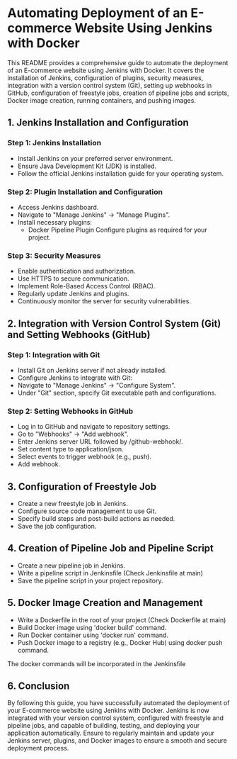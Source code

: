 # Automating Deployment of an E-commerce Website Using Jenkins with Docker
This README provides a comprehensive guide to automate the deployment of an E-commerce website using Jenkins with Docker. It covers the installation of Jenkins, configuration of plugins, security measures, integration with a version control system (Git), setting up webhooks in GitHub, configuration of freestyle jobs, creation of pipeline jobs and scripts, Docker image creation, running containers, and pushing images.

## 1. Jenkins Installation and Configuration
### Step 1: Jenkins Installation

- Install Jenkins on your preferred server environment.
- Ensure Java Development Kit (JDK) is installed.
- Follow the official Jenkins installation guide for your operating system.
### Step 2: Plugin Installation and Configuration

- Access Jenkins dashboard.
- Navigate to "Manage Jenkins" -> "Manage Plugins".
- Install necessary plugins:
   - Docker Pipeline Plugin
Configure plugins as required for your project.
### Step 3: Security Measures

- Enable authentication and authorization.
- Use HTTPS to secure communication.
- Implement Role-Based Access Control (RBAC).
- Regularly update Jenkins and plugins.
- Continuously monitor the server for security vulnerabilities.

## 2. Integration with Version Control System (Git) and Setting Webhooks (GitHub)
### Step 1: Integration with Git

- Install Git on Jenkins server if not already installed.
- Configure Jenkins to integrate with Git:
- Navigate to "Manage Jenkins" -> "Configure System".
- Under "Git" section, specify Git executable path and configurations.
### Step 2: Setting Webhooks in GitHub

- Log in to GitHub and navigate to repository settings.
- Go to "Webhooks" -> "Add webhook".
- Enter Jenkins server URL followed by /github-webhook/.
- Set content type to application/json.
- Select events to trigger webhook (e.g., push).
- Add webhook.

## 3. Configuration of Freestyle Job
- Create a new freestyle job in Jenkins.
- Configure source code management to use Git.
- Specify build steps and post-build actions as needed.
- Save the job configuration.

## 4. Creation of Pipeline Job and Pipeline Script
- Create a new pipeline job in Jenkins.
- Write a pipeline script in Jenkinsfile (Check Jenkinsfile at main)
- Save the pipeline script in your project repository.

## 5. Docker Image Creation and Management
- Write a Dockerfile in the root of your project (Check Dockerfile at main)
- Build Docker image using 'docker build' command.
- Run Docker container using 'docker run' command.
- Push Docker image to a registry (e.g., Docker Hub) using docker push command.

The docker commands will be incorporated in the Jenkinsfile

## 6. Conclusion
By following this guide, you have successfully automated the deployment of your E-commerce website using Jenkins with Docker. Jenkins is now integrated with your version control system, configured with freestyle and pipeline jobs, and capable of building, testing, and deploying your application automatically. Ensure to regularly maintain and update your Jenkins server, plugins, and Docker images to ensure a smooth and secure deployment process.

